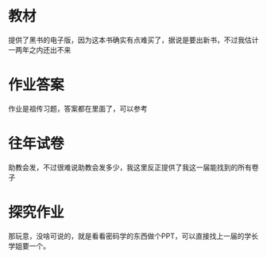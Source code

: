 # 教材
提供了黑书的电子版，因为这本书确实有点难买了，据说是要出新书，不过我估计一两年之内还出不来
# 作业答案
作业是祖传习题，答案都在里面了，可以参考
# 往年试卷
助教会发，不过很难说助教会发多少，我这里反正提供了我这一届能找到的所有卷子
# 探究作业
那玩意，没啥可说的，就是看看密码学的东西做个PPT，可以直接找上一届的学长学姐要一个。